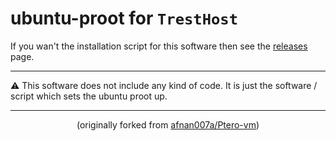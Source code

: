 # ubuntu-proot for ``TrestHost``
If you wan't the installation script for this software then see the [releases](https://github.com/tresthost/ubuntu-proot/releases) page.

---

<p align="left">⚠️ This software does not include any kind of code. It is just the software / script which sets the ubuntu proot up.</p>

---

<p align="center">(originally forked from <a href="https://github.com/afnan007a/Ptero-vm">afnan007a/Ptero-vm</a>)</p>
